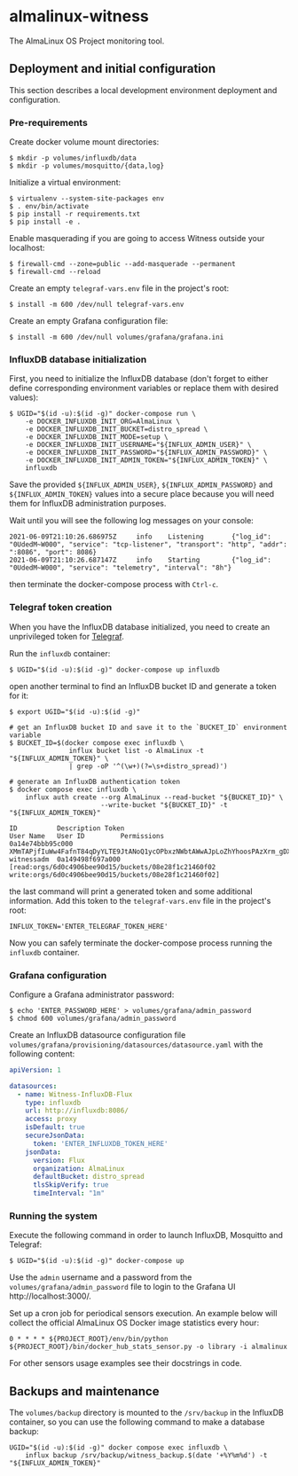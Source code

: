 # almalinux-witness

The AlmaLinux OS Project monitoring tool.


## Deployment and initial configuration

This section describes a local development environment deployment and
configuration.


### Pre-requirements

Create docker volume mount directories:

```shell
$ mkdir -p volumes/influxdb/data
$ mkdir -p volumes/mosquitto/{data,log}
```

Initialize a virtual environment:

```shell
$ virtualenv --system-site-packages env
$ . env/bin/activate
$ pip install -r requirements.txt
$ pip install -e .
```

Enable masquerading if you are going to access Witness outside your localhost:

```shell
$ firewall-cmd --zone=public --add-masquerade --permanent
$ firewall-cmd --reload
```

Create an empty `telegraf-vars.env` file in the project's root:

```shell
$ install -m 600 /dev/null telegraf-vars.env
```

Create an empty Grafana configuration file:

```shell
$ install -m 600 /dev/null volumes/grafana/grafana.ini
```


### InfluxDB database initialization

First, you need to initialize the InfluxDB database (don't forget to either
define corresponding environment variables or replace them with desired
values):

```shell
$ UGID="$(id -u):$(id -g)" docker-compose run \
    -e DOCKER_INFLUXDB_INIT_ORG=AlmaLinux \
    -e DOCKER_INFLUXDB_INIT_BUCKET=distro_spread \
    -e DOCKER_INFLUXDB_INIT_MODE=setup \
    -e DOCKER_INFLUXDB_INIT_USERNAME="${INFLUX_ADMIN_USER}" \
    -e DOCKER_INFLUXDB_INIT_PASSWORD="${INFLUX_ADMIN_PASSWORD}" \
    -e DOCKER_INFLUXDB_INIT_ADMIN_TOKEN="${INFLUX_ADMIN_TOKEN}" \
    influxdb
```

Save the provided `${INFLUX_ADMIN_USER}`, `${INFLUX_ADMIN_PASSWORD}` and
`${INFLUX_ADMIN_TOKEN}` values into a secure place because you will need them
for InfluxDB administration purposes.

Wait until you will see the following log messages on your console:

```
2021-06-09T21:10:26.686975Z     info    Listening       {"log_id": "0UdedM~W000", "service": "tcp-listener", "transport": "http", "addr": ":8086", "port": 8086}
2021-06-09T21:10:26.687147Z     info    Starting        {"log_id": "0UdedM~W000", "service": "telemetry", "interval": "8h"}
```

then terminate the docker-compose process with `Ctrl-c`.


### Telegraf token creation

When you have the InfluxDB database initialized, you need to create an
unprivileged token for [Telegraf](https://www.influxdata.com/time-series-platform/telegraf/).

Run the `influxdb` container:

```shell
$ UGID="$(id -u):$(id -g)" docker-compose up influxdb
```

open another terminal to find an InfluxDB bucket ID and generate a token for it:

```console
$ export UGID="$(id -u):$(id -g)"

# get an InfluxDB bucket ID and save it to the `BUCKET_ID` environment variable 
$ BUCKET_ID=$(docker compose exec influxdb \
               influx bucket list -o AlmaLinux -t "${INFLUX_ADMIN_TOKEN}" \
               | grep -oP '^(\w+)(?=\s+distro_spread)')

# generate an InfluxDB authentication token
$ docker compose exec influxdb \
    influx auth create --org AlmaLinux --read-bucket "${BUCKET_ID}" \
                       --write-bucket "${BUCKET_ID}" -t "${INFLUX_ADMIN_TOKEN}"

ID			Description	Token												User Name	User ID			Permissions
0a14e74bbb95c000			XMmTAPjfIuWw4FafnT84qDyYLTE9JtANoQ1ycOPbxzNWbtAWwAJpLoZhYhoosPAzXrm_gDXtWuWtHyrm1wsxBw==	witnessadm	0a149498f697a000	[read:orgs/6d0c4906bee90d15/buckets/08e28f1c21460f02 write:orgs/6d0c4906bee90d15/buckets/08e28f1c21460f02]
```

the last command will print a generated token and some additional information.
Add this token to the `telegraf-vars.env` file in the project's root:

```shell
INFLUX_TOKEN='ENTER_TELEGRAF_TOKEN_HERE'
```

Now you can safely terminate the docker-compose process running the `influxdb`
container.


### Grafana configuration

Configure a Grafana administrator password:

```shell
$ echo 'ENTER_PASSWORD_HERE' > volumes/grafana/admin_password
$ chmod 600 volumes/grafana/admin_password
```

Create an InfluxDB datasource configuration file
`volumes/grafana/provisioning/datasources/datasource.yaml` with the following
content:

```yaml
apiVersion: 1

datasources:
  - name: Witness-InfluxDB-Flux
    type: influxdb
    url: http://influxdb:8086/
    access: proxy
    isDefault: true
    secureJsonData:
      token: 'ENTER_INFLUXDB_TOKEN_HERE'
    jsonData:
      version: Flux
      organization: AlmaLinux
      defaultBucket: distro_spread
      tlsSkipVerify: true
      timeInterval: "1m"
```


### Running the system

Execute the following command in order to launch InfluxDB, Mosquitto and
Telegraf:

```shell
$ UGID="$(id -u):$(id -g)" docker-compose up
```

Use the `admin` username and a password from the `volumes/grafana/admin_password`
file to login to the Grafana UI http://localhost:3000/.

Set up a cron job for periodical sensors execution. An example below will
collect the official AlmaLinux OS Docker image statistics every hour:

```
0 * * * * ${PROJECT_ROOT}/env/bin/python ${PROJECT_ROOT}/bin/docker_hub_stats_sensor.py -o library -i almalinux
```

For other sensors usage examples see their docstrings in code.


## Backups and maintenance

The `volumes/backup` directory is mounted to the `/srv/backup` in the InfluxDB
container, so you can use the following command to make a database backup:

```shell
UGID="$(id -u):$(id -g)" docker compose exec influxdb \
    influx backup /srv/backup/witness_backup.$(date '+%Y%m%d') -t "${INFLUX_ADMIN_TOKEN}"
```
